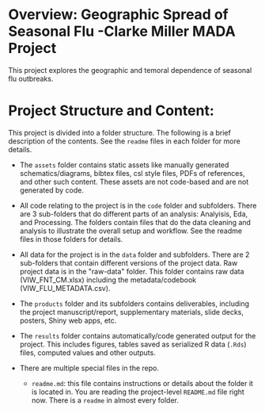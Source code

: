 # Overview: Geographic Spread of Seasonal Flu -Clarke Miller MADA Project

This project explores the geographic and temoral dependence of seasonal flu outbreaks.   

# Project Structure and Content:

This project is divided into a folder structure. The following is a brief description of the contents. See the `readme` files in each folder for more details.


* The `assets` folder contains static assets like manually generated schematics/diagrams, bibtex files, csl style files, PDFs of references, and other such content. These assets are not code-based and are not generated by code.

* All code relating to the project is in the `code` folder and subfolders. There are 3 sub-folders that do different parts of an analysis: Analyisis, Eda, and Processing. The folders contain files that do the data cleaning and analysis to illustrate the overall setup and workflow. See the readme files in those folders for details.

* All data for the project is in the `data` folder and subfolders. There are 2 sub-folders that contain different versions of the project data.  Raw project data is in the "raw-data" folder.  This folder contains raw data (VIW_FNT_CM.xlsx) including the metadata/codebook (VIW_FLU_METADATA.csv). 

* The `products` folder and its subfolders contains deliverables, including the project manuscript/report, supplementary materials, slide decks, posters, Shiny web apps, etc.

* The `results` folder contains automatically/code generated output for the project. This includes figures, tables saved as serialized R data (`.Rds`) files, computed values and other outputs. 

* There are multiple special files in the repo.
  * `readme.md`: this file contains instructions or details about the folder it
  is located in. You are reading the project-level `README.md` file right now. There is a `readme` in almost every folder.

